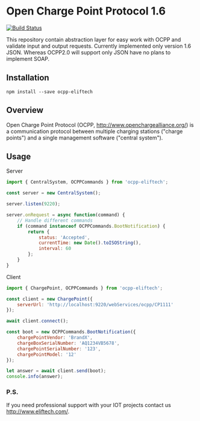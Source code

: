 # Open Charge Point Protocol 1.6

[![Build Status](https://travis-ci.org/elifTech/cpd-ocpp.svg?branch=master)](https://travis-ci.org/elifTech/cpd-ocpp)

This repository contain abstraction layer for easy work with OCPP and validate input and output requests.
Currently implemented only version 1.6 JSON. Whereas OCPP2.0 will support only JSON have no plans to implement SOAP.

## Installation
```
npm install --save ocpp-eliftech
```

## Overview

Open Charge Point Protocol (OCPP, <http://www.openchargealliance.org/>) is a communication protocol between multiple charging stations ("charge points") and a single management software ("central system").

## Usage

Server

```js
import { CentralSystem, OCPPCommands } from 'ocpp-eliftech';

const server = new CentralSystem();

server.listen(9220);

server.onRequest = async function(command) {
    // Handle different commands
    if (command instanceof OCPPCommands.BootNotification) {
        return {
            status: 'Accepted',
            currentTime: new Date().toISOString(),
            interval: 60
        };
    }
}
```

Client

```js
import { ChargePoint, OCPPCommands } from 'ocpp-eliftech';

const client = new ChargePoint({
    serverUrl: 'http://localhost:9220/webServices/ocpp/CP1111'
});

await client.connect();

const boot = new OCPPCommands.BootNotification({
    chargePointVendor: 'BrandX',
    chargeBoxSerialNumber: 'AQ1234VB5678',
    chargePointSerialNumber: '123',
    chargePointModel: '12'
});

let answer = await client.send(boot);
console.info(answer);
```

### P.S.

If you need professional support with your IOT projects contact us http://www.eliftech.com/.

